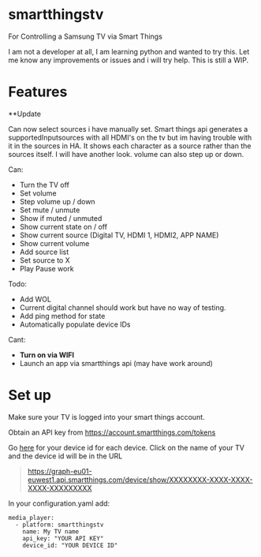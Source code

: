 # smartthingstv
For Controlling a Samsung TV via Smart Things

I am not a developer at all, I am learning python and wanted to try this. Let me know any improvements or issues and i will try help. This is still a WIP.

# Features

**Update 

Can now select sources i have manually set. Smart things api generates a supportedInputsources with all HDMI's on the tv but im having trouble with it in the sources in HA. It shows each character as a source rather than the sources itself. I will have another look. volume can also step up or down.

Can:
-   Turn the TV off
-   Set volume
-   Step volume up / down
-   Set mute / unmute
-   Show if muted / unmuted
-   Show current state on / off
-   Show current source (Digital TV, HDMI 1, HDMI2, APP NAME)
-   Show current volume
-   Add source list
-   Set source to X
-   Play Pause work


Todo:
-  Add WOL
-  Current digital channel should work but have no way of testing.
-  Add ping method for state
-  Automatically populate device IDs


Cant:
- **Turn on via WIFI**
- Launch an app via smartthings api (may have work around)

# Set up
Make sure your TV is logged into your smart things account.

Obtain an API key from https://account.smartthings.com/tokens

Go [here](https://graph-eu01-euwest1.api.smartthings.com/device/list) for your device id for each device. Click on the name of your TV and the device id will be in the URL

> https://graph-eu01-euwest1.api.smartthings.com/device/show/XXXXXXXX-XXXX-XXXX-XXXX-XXXXXXXXX

In your configuration.yaml add:

```
media_player:
  - platform: smartthingstv
    name: My TV name
    api_key: "YOUR API KEY"
    device_id: "YOUR DEVICE ID"
```






